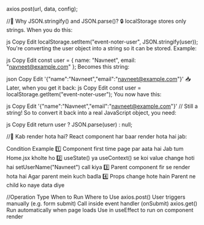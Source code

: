axios.post(url, data, config);

//🧠 Why JSON.stringify() and JSON.parse()?
🔒 localStorage stores only strings.
When you do this:

js
Copy
Edit
localStorage.setItem("event-noter-user", JSON.stringify(user));
You're converting the user object into a string so it can be stored. Example:

js
Copy
Edit
const user = { name: "Navneet", email: "navneet@example.com" };
Becomes this string:

json
Copy
Edit
'{"name":"Navneet","email":"navneet@example.com"}'
📥 Later, when you get it back:
js
Copy
Edit
const user = localStorage.getItem("event-noter-user");
You now have this:

js
Copy
Edit
'{"name":"Navneet","email":"navneet@example.com"}' // Still a string!
So to convert it back into a real JavaScript object, you need:

js
Copy
Edit
return user ? JSON.parse(user) : null;

//🔄 Kab render hota hai?
React component har baar render hota hai jab:

Condition	Example
1️⃣ Component first time page par aata hai	Jab tum Home.jsx kholte ho
2️⃣ useState() ya useContext() se koi value change hoti hai	setUserName("Navneet") call kiya
3️⃣ Parent component fir se render hota hai	Agar parent mein kuch badla
4️⃣ Props change hote hain	Parent ne child ko naye data diye


//Operation Type	When to Run	Where to Use
axios.post()	User triggers manually (e.g. form submit)	Call inside event handler (onSubmit)
axios.get()	Run automatically when page loads	Use in useEffect to run on component render

